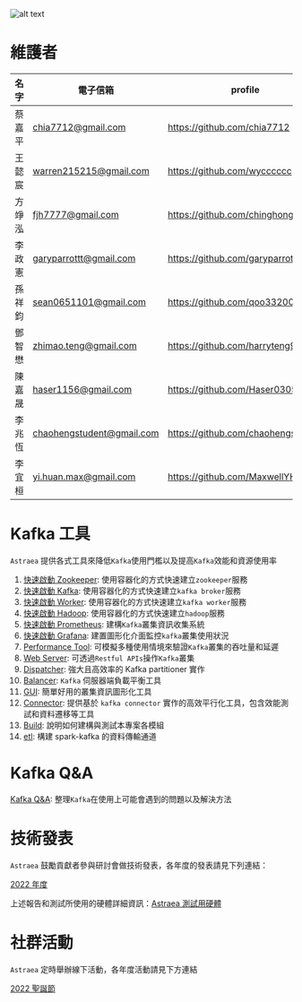 ![alt text](./logo/opening.gif)

# 維護者

| 名字  | 電子信箱                      | profile                            |
|-----|---------------------------|------------------------------------|
| 蔡嘉平 | chia7712@gmail.com        | https://github.com/chia7712        |
| 王懿宸 | warren215215@gmail.com    | https://github.com/wycccccc        |
| 方竫泓 | fjh7777@gmail.com         | https://github.com/chinghongfang   |
| 李政憲 | garyparrottt@gmail.com    | https://github.com/garyparrot      |
| 孫祥鈞 | sean0651101@gmail.com     | https://github.com/qoo332001       |
| 鄧智懋 | zhimao.teng@gmail.com     | https://github.com/harryteng9527   |
| 陳嘉晟 | haser1156@gmail.com       | https://github.com/Haser0305       |
| 李兆恆 | chaohengstudent@gmail.com | https://github.com/chaohengstudent |
| 李宜桓 | yi.huan.max@gmail.com     | https://github.com/MaxwellYHL      |

# Kafka 工具

`Astraea` 提供各式工具來降低`Kafka`使用門檻以及提高`Kafka`效能和資源使用率

1. [快速啟動 Zookeeper](./docs/run_zookeeper.md): 使用容器化的方式快速建立`zookeeper`服務
2. [快速啟動 Kafka](./docs/run_kafka_broker.md): 使用容器化的方式快速建立`kafka broker`服務
3. [快速啟動 Worker](./docs/run_kafka_worker.md): 使用容器化的方式快速建立`kafka worker`服務
4. [快速啟動 Hadoop](./docs/run_hadoop.md): 使用容器化的方式快速建立`hadoop`服務
5. [快速啟動 Prometheus](./docs/run_prometheus.md):  建構`Kafka`叢集資訊收集系統
6. [快速啟動 Grafana](./docs/run_grafana.md): 建置圖形化介面監控`kafka`叢集使用狀況
7. [Performance Tool](./docs/performance_benchmark.md): 可模擬多種使用情境來驗證`Kafka`叢集的吞吐量和延遲
8. [Web Server](./docs/web_server/README.md): 可透過`Restful APIs`操作`Kafka`叢集
9. [Dispatcher](docs/dispatcher/README.md): 強大且高效率的 Kafka partitioner 實作
10. [Balancer](docs/balancer/README.md): `Kafka` 伺服器端負載平衡工具
11. [GUI](docs/gui/README.md): 簡單好用的叢集資訊圖形化工具
12. [Connector](./docs/connector/README.md): 提供基於 `kafka connector` 實作的高效平行化工具，包含效能測試和資料遷移等工具
13. [Build](docs/build_project.md): 說明如何建構與測試本專案各模組
14. [etl](./docs/etl/README.md): 構建 spark-kafka 的資料傳輸通道

# Kafka Q&A

[Kafka Q&A](./docs/kafka_Q&A.md): 整理`Kafka`在使用上可能會遇到的問題以及解決方法

# 技術發表

`Astraea` 鼓勵貢獻者參與研討會做技術發表，各年度的發表請見下列連結：

[2022 年度](https://github.com/skiptests/astraea/issues/238)

上述報告和測試所使用的硬體詳細資訊：[Astraea 測試用硬體](https://github.com/skiptests/astraea/issues/130)

# 社群活動

`Astraea` 定時舉辦線下活動，各年度活動請見下方連結

[2022 聖誕節](https://github.com/skiptests/astraea/issues/830)